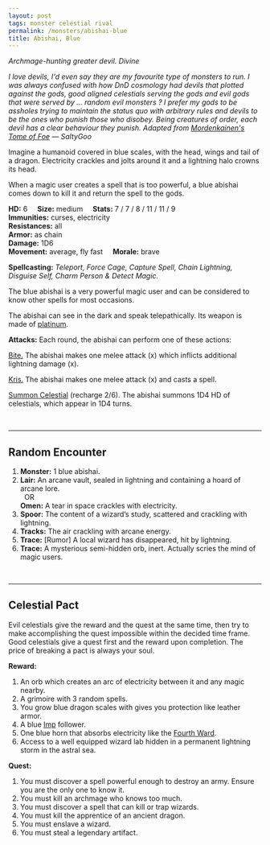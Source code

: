 ```yaml
---
layout: post
tags: monster celestial rival
permalink: /monsters/abishai-blue
title: Abishai, Blue
---
```


*Archmage-hunting greater devil. Divine*

<span class="alchemy"> *I love devils, I'd even say they are my favourite type of monsters to run. I was always confused with how DnD cosmology had devils that plotted against the gods, good aligned celestials serving the gods and evil gods that were served by ... random evil monsters ? I prefer my gods to be assholes trying to maintain the status quo with arbitrary rules and devils to be the ones who punish those who disobey. Being creatures of order, each devil has a clear behaviour they punish. Adapted from [Mordenkainen's Tome of Foe](https://5e.tools/book.html#mtf) — SaltyGoo* </span>

Imagine a humanoid covered in blue scales, with the head, wings and tail of a dragon. Electricity crackles and jolts around it and a lightning halo crowns its head. 

When a magic user creates a spell that is too powerful, a blue abishai comes down to kill it and return the spell to the gods.

**HD:** 6  &nbsp; &nbsp;  **Size:** medium &nbsp; &nbsp; **Stats:** 7 / 7 / 8 / 11 / 11 / 9  <br>
**Immunities:** curses, electricity <br>
**Resistances:** all <br>
**Armor:** as chain <br>
**Damage:** 1D6 <br>
**Movement:** average, fly fast &nbsp; &nbsp; **Morale:** brave <br>

**Spellcasting:** *Teleport, Force Cage, Capture Spell, Chain Lightning, Disguise Self, Charm Person & Detect Magic.*

The blue abishai is a very powerful magic user and can be considered to know other spells for most occasions.

The abishai can see in the dark and speak telepathically. Its weapon is made of [platinum](https://saltygoo.github.io/2020/11/10/extra-rules#rare-metals). 

**Attacks:** Each round, the abishai can perform one of these actions:

<ins>Bite.</ins> The abishai makes one melee attack (x) which inflicts additional lightning damage (x).

<ins>Kris.</ins> The abishai makes one melee attack (x) and casts a spell.

<ins>Summon Celestial</ins> (recharge 2/6). The abishai summons 1D4 HD of celestials, which appear in 1D4 turns.

<br>

---

## Random Encounter

1. **Monster:** 1 blue abishai.
1. **Lair:** An arcane vault, sealed in lightning and containing a hoard of arcane lore. <br>	&nbsp; OR <br>	**Omen:** A tear in space crackles with electricity.
1. **Spoor:** The content of a wizard’s study, scattered and crackling with lightning.
1. **Tracks:** The air crackling with arcane energy.
1. **Trace:**  [Rumor] A local wizard has disappeared, hit by lightning.
1. **Trace:** A mysterious semi-hidden orb, inert. Actually scries the mind of magic users.

<br>

---

## Celestial Pact

Evil celestials give the reward and the quest at the same time, then try to make accomplishing the quest impossible within the decided time frame. Good celestials give a quest first and the reward upon completion. The price of breaking a pact is always your soul. 

**Reward:**

1. An orb which creates an arc of electricity between it and any magic nearby.
1. A grimoire with 3 random spells.
1. You grow blue dragon scales with gives you protection like leather armor.
1. A blue [Imp](/imp) follower.
1. One blue horn that absorbs electricity like the [Fourth Ward](https://saltygoo.github.io/2020/11/13/the-ten-wards/).
1. Access to a well equipped wizard lab hidden in a permanent lightning storm in the astral sea.

**Quest:**

1. You must discover a spell powerful enough to destroy an army. Ensure you are the only one to know it.
1. You must kill an archmage who knows too much.
1. You must discover a spell that can kill or trap wizards.
1. You must kill the apprentice of an ancient dragon.
1. You must enslave a wizard.
1. You must steal a legendary artifact.
